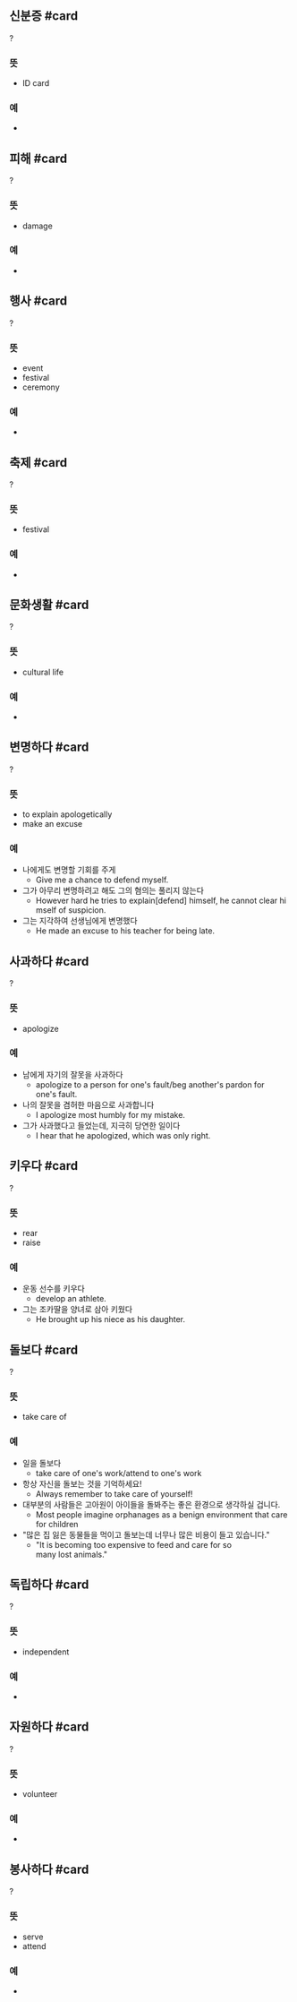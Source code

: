 ## 신분증 #card
?
### 뜻
- ID card
### 예
-
<!--SR:!2025-12-19,310,290-->

## 피해 #card
?
### 뜻
- damage
### 예
-
<!--SR:!2025-05-04,124,230-->

## 행사 #card
?
### 뜻
- event
- festival
- ceremony
### 예
-
<!--SR:!2025-03-08,17,150-->

## 축제 #card
?
### 뜻
- festival
### 예
-
<!--SR:!2025-03-11,64,246-->

## 문화생활 #card
?
### 뜻
- cultural life
### 예
-
<!--SR:!2025-03-16,55,266-->

## 변명하다 #card
?
### 뜻
- to explain apologetically
- make an excuse
### 예
- 나에게도 변명할 기회를 주게
	- Give me a chance to defend myself.
- 그가 아무리 변명하려고 해도 그의 혐의는 풀리지 않는다
	- However hard he tries to explain[defend] himself, he cannot clear himself of suspicion.
- 그는 지각하여 선생님에게 변명했다
	- He made an excuse to his teacher for being late.
<!--SR:!2025-02-21,2,226-->

## 사과하다 #card
?
### 뜻
- apologize
### 예
- 남에게 자기의 잘못을 사과하다
	- apologize to a person for one's fault/beg another's pardon for one's fault.
- 나의 잘못을 겸허한 마음으로 사과합니다
	- I apologize most humbly for my mistake.
- 그가 사과했다고 들었는데, 지극히 당연한 일이다
	- I hear that he apologized, which was only right.
<!--SR:!2025-02-19,2,246-->


## 키우다 #card
?
### 뜻
- rear
- raise
### 예
- 운동 선수를 키우다
	- develop an athlete.
- 그는 조카딸을 양녀로 삼아 키웠다
	- He brought up his niece as his daughter.
<!--SR:!2025-02-20,3,266-->

## 돌보다 #card
?
### 뜻
- take care of
### 예
-  일을 돌보다
	- take care of one's work/attend to one's work
- 항상 자신을 돌보는 것을 기억하세요!
	- Always remember to take care of yourself!
- 대부분의 사람들은 고아원이 아이들을 돌봐주는 좋은 환경으로 생각하실 겁니다.
	- Most people imagine orphanages as a benign environment that care for children
- "많은 집 잃은 동물들을 먹이고 돌보는데 너무나 많은 비용이 들고 있습니다."
	- "It is becoming too expensive to feed and care for so many lost animals."
<!--SR:!2025-02-22,3,246-->


## 독립하다 #card
?
### 뜻
- independent
### 예
-
<!--SR:!2025-02-24,5,246-->

## 자원하다 #card
?
### 뜻
- volunteer
### 예
-
<!--SR:!2025-02-20,1,206-->

## 봉사하다 #card
?
### 뜻
- serve
- attend
### 예
-
<!--SR:!2025-02-21,3,246-->
